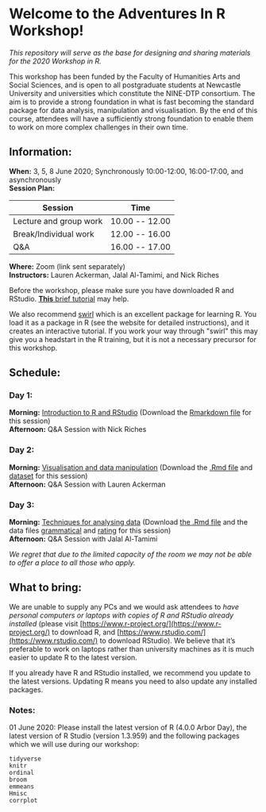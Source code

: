# Welcome to the Adventures In R Workshop!

*This repository will serve as the base for designing and sharing materials for the 2020 Workshop in R.*

This workshop has been funded by the Faculty of Humanities Arts and Social Sciences, and is open to all postgraduate students at Newcastle University and universities which constitute the NINE-DTP consortium. The aim is to provide a strong foundation in what is fast becoming the standard package for data analysis, manipulation and visualisation. By the end of this course, attendees will have a sufficiently strong foundation to enable them to work on more complex challenges in their own time.

## Information:

**When:** 3, 5, 8 June 2020; Synchronously 10:00-12:00, 16:00-17:00, and asynchronously  
**Session Plan:**

| Session | Time |
| --- | --- |
|Lecture and group work|10.00 -- 12.00|
|Break/Individual work|12.00 -- 16.00|
|Q&A|16.00 -- 17.00|

**Where:** Zoom (link sent separately)  
**Instructors:** Lauren Ackerman, Jalal Al-Tamimi, and Nick Riches  

Before the workshop, please make sure you have downloaded R and RStudio. [**This** brief tutorial](docs/Setting_Up.nb.html) may help.

We also recommend [swirl](https://swirlstats.com/) which is an excellent package for learning R. You load it as a package in R (see the website for detailed instructions), and it creates an interactive tutorial. If you work your way through "swirl" this may give you a headstart in the R training, but it is not a necessary precursor for this workshop.

## Schedule:


### Day 1:

**Morning:** [Introduction to R and RStudio]() (Download the [Rmarkdown file]() for this session)  
**Afternoon:** Q&A Session with Nick Riches

### Day 2:

**Morning:** [Visualisation and data manipulation]() (Download the [.Rmd file]() and [dataset]() for this session)  
**Afternoon:** Q&A Session with Lauren Ackerman

### Day 3:

**Morning:** [Techniques for analysing data]() (Download [the .Rmd file]() and the data files [grammatical](data/grammatical.csv) and [rating](data/rating.csv) for this session)  
**Afternoon:** Q&A Session with Jalal Al-Tamimi


*We regret that due to the limited capacity of the room we may not be able to offer a place to all those who apply.*

## What to bring: 

We are unable to supply any PCs and we would ask attendees to *have personal computers or laptops with copies of R and RStudio already installed*
(please visit  [https://www.r-project.org/](https://www.r-project.org/) to download R, and [https://www.rstudio.com/](https://www.rstudio.com/) to download RStudio). We believe that it’s preferable to work on laptops rather than university machines as it is much easier to update R to the latest version.

If you already have R and RStudio installed, we recommend you update to the latest versions. Updating R means you need to also update any installed packages. 

### Notes:

01 June 2020: Please install the latest version of R (4.0.0 Arbor Day), the latest version of R Studio (version 1.3.959) and the following packages which we will use during our workshop:  

```
tidyverse
knitr
ordinal
broom
emmeans
Hmisc
corrplot
```

